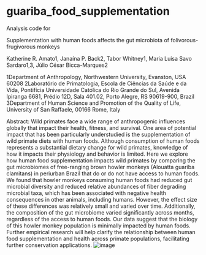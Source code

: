 # guariba_food_supplementation
Analysis code for 

Supplementation with human foods affects the gut microbiota of folivorous-frugivorous monkeys

Katherine R. Amato1, Janaína P. Back2, Tabor Whitney1, Maria Luisa Savo Sardaro1,3, Júlio César Bicca-Marques2

1Department of Anthropology, Northwestern University, Evanston, USA 60208
2Laboratório de Primatologia, Escola de Ciências da Saúde e da Vida, Pontifícia Universidade Católica do Rio Grande do Sul, Avenida Ipiranga 6681, Prédio 12D, Sala 401.02, Porto Alegre, RS 90619-900, Brazil
3Department of Human Science and Promotion of the Quality of Life, University of San Raffaele, 00166 Rome, Italy


Abstract: Wild primates face a wide range of anthropogenic influences globally that impact their health, fitness, and survival. One area of potential impact that has been particularly understudied is the supplementation of wild primate diets with human foods. Although consumption of human foods represents a substantial dietary change for wild primates, knowledge of how it impacts their physiology and behavior is limited. Here we explore how human food supplementation impacts wild primates by comparing the gut microbiomes of free-ranging brown howler monkeys (Alouatta guariba clamitans) in periurban Brazil that do or do not have access to human foods. We found that howler monkeys consuming human foods had reduced gut microbial diversity and reduced relative abundances of fiber degrading microbial taxa, which has been associated with negative health consequences in other animals, including humans. However, the effect size of these differences was relatively small and varied over time. Additionally, the composition of the gut microbiome varied significantly across months, regardless of the access to human foods. Our data suggest that the biology of this howler monkey population is minimally impacted by human foods. Further empirical research will help clarify the relationship between human food supplementation and health across primate populations, facilitating further conservation applications.
![image](https://github.com/Kramato-lab/guariba_food_supplementation/assets/54412528/2ccb14bd-04d4-4056-8b79-5282169ac03c)
